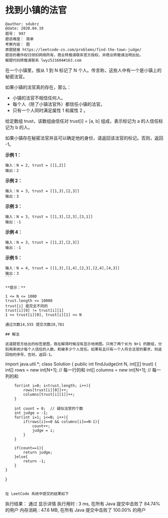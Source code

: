 # 找到小镇的法官

```
@author: sdubrz
@date: 2020.04.19
题号： 997
题目难度： 简单
考察内容： 图
原题链接 https://leetcode-cn.com/problems/find-the-town-judge/
题目的著作权归领扣网络所有，商业转载请联系官方授权，非商业转载请注明出处。
解题代码转载请联系 lwyz521604#163.com
```

在一个小镇里，按从 1 到 N 标记了 N 个人。传言称，这些人中有一个是小镇上的秘密法官。

如果小镇的法官真的存在，那么：

+ 小镇的法官不相信任何人。
+ 每个人（除了小镇法官外）都信任小镇的法官。
+ 只有一个人同时满足属性 1 和属性 2 。

给定数组 trust，该数组由信任对 trust[i] = [a, b] 组成，表示标记为 a 的人信任标记为 b 的人。

如果小镇存在秘密法官并且可以确定他的身份，请返回该法官的标记。否则，返回 -1。

**示例 1：**

```
输入：N = 2, trust = [[1,2]]
输出：2
```

**示例 2：**

```
输入：N = 3, trust = [[1,3],[2,3]]
输出：3
```

**示例 3：**

```
输入：N = 3, trust = [[1,3],[2,3],[3,1]]
输出：-1
```

**示例 4：**

```
输入：N = 3, trust = [[1,2],[2,3]]
输出：-1
```

**示例 5：**

```
输入：N = 4, trust = [[1,3],[1,4],[2,3],[2,4],[4,3]]
输出：3
``` 

**提示：**

1 <= N <= 1000
trust.length <= 10000
trust[i] 是完全不同的
trust[i][0] != trust[i][1]
1 <= trust[i][0], trust[i][1] <= N

通过次数14,555 提交次数28,781

## 解法

这道题官方给出的标签是图，我在解得时候没有显示地用图。只用了两个长为 N+1 的数组，分别用来统计每个人信任的人数，和被多少个人信任。如果有且只有一个人符合法官的要求，则返回他的序号，否则，返回-1。

```
import java.util.*;
class Solution {
    public int findJudge(int N, int[][] trust) {
        int[] rows = new int[N+1];  // 每一行的和
        int[] columns = new int[N+1];  // 每一列的和

        for(int i=0; i<trust.length; i++){
            rows[trust[i][0]]++;
            columns[trust[i][1]]++;
        }

        int count = 0;  // 疑似法官的个数
        int judge = -1;
        for(int i=1; i<=N; i++){
            if(rows[i]==0 && columns[i]==N-1){
                count++;
                judge = i;
            }
        }

        if(count==1){
            return judge;
        }else{
            return -1;
        }
    }
}
```

在 LeetCode 系统中提交的结果如下

```
执行结果： 通过 显示详情
执行用时 : 3 ms, 在所有 Java 提交中击败了 84.74% 的用户
内存消耗 : 47.6 MB, 在所有 Java 提交中击败了 100.00% 的用户
```